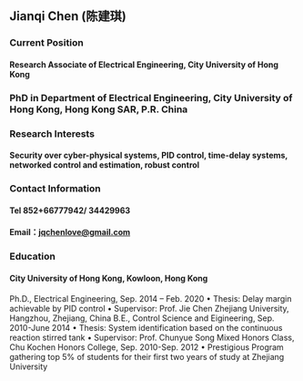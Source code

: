 ##  Jianqi Chen (陈建琪)

###  Current Position
#### Research Associate of Electrical Engineering, City University of Hong Kong

### PhD in Department of Electrical Engineering, City University of Hong Kong, Hong Kong SAR, P.R. China

### Research Interests
#### Security over cyber-physical systems, PID control, time-delay systems, networked control and estimation, robust control

### Contact Information
#### Tel 852+66777942/ 34429963
#### Email：jqchenlove@gmail.com

### Education
#### City University of Hong Kong, Kowloon, Hong Kong
Ph.D., Electrical Engineering, Sep. 2014 – Feb. 2020 • Thesis: Delay margin achievable by PID control
• Supervisor: Prof. Jie Chen
Zhejiang University, Hangzhou, Zhejiang, China
B.E., Control Science and Eigineering, Sep. 2010-June 2014
• Thesis: System identification based on the continuous reaction stirred tank
• Supervisor: Prof. Chunyue Song
Mixed Honors Class, Chu Kochen Honors College, Sep. 2010-Sep. 2012
• Prestigious Program gathering top 5% of students for their first two years of study at Zhejiang University

